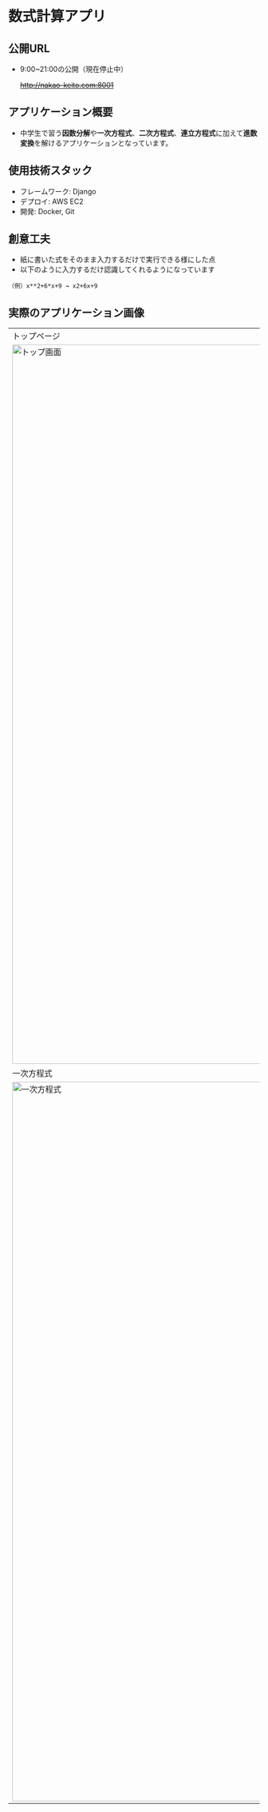 # 数式計算アプリ

## 公開URL
- 9:00~21:00の公開（現在停止中）

  ~~http://nakao-keito.com:8001~~

## アプリケーション概要
- 中学生で習う**因数分解**や**一次方程式**、**二次方程式**、**連立方程式**に加えて**進数変換**を解けるアプリケーションとなっています。

## 使用技術スタック
- フレームワーク: Django
- デプロイ: AWS EC2
- 開発: Docker, Git

## 創意工夫
- 紙に書いた式をそのまま入力するだけで実行できる様にした点
- 以下のように入力するだけ認識してくれるようになっています
```
（例）x**2+6*x+9 → x2+6x+9
```

## 実際のアプリケーション画像
<table>
  <tr>
    <td>トップページ</td>
    <td>進数変換</td>
    <td>因数分解</td>
  </tr>
  <tr>
    <td>
      <img width="1440" alt="トップ画面" src="https://github.com/user-attachments/assets/4fc797dd-5750-4e98-a593-8e2667327d68">
    </td>
    <td>
      <img width="1440" alt="進数変換" src="https://github.com/user-attachments/assets/7859f82f-a584-4898-88fc-b8a0e89b96d3">
    </td>
    <td>
      <img width="1440" alt="因数分解" src="https://github.com/user-attachments/assets/f3ffb159-f22e-4b3e-bb94-a5272ae4166a">
    </td>
  </tr>
  <tr>
    <td>一次方程式</td>
    <td>二次方程式</td>
    <td>連立方程式</td>
  </tr>
  <tr>
    <td>
      <img width="1440" alt="一次方程式" src="https://github.com/user-attachments/assets/594d429e-b410-41fa-8bde-ddcb21fd344e">
    </td>
    <td>
      <img width="1440" alt="二次方程式" src="https://github.com/user-attachments/assets/5cea99ab-973d-47d6-83c7-c6080fc75259">
    </td>
    <td>
      <img width="1440" alt="連立方程式" src="https://github.com/user-attachments/assets/71b93928-cbea-4545-a9ba-33ce7cb95d74">
    </td>
  </tr>
</table>
